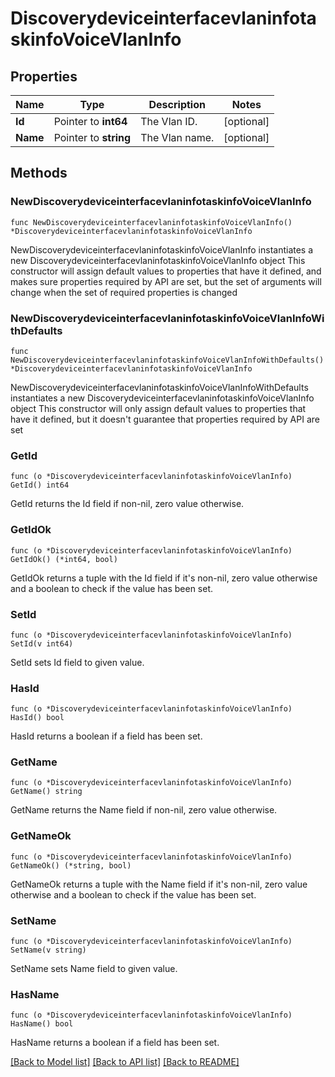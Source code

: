 # DiscoverydeviceinterfacevlaninfotaskinfoVoiceVlanInfo

## Properties

Name | Type | Description | Notes
------------ | ------------- | ------------- | -------------
**Id** | Pointer to **int64** | The Vlan ID. | [optional] 
**Name** | Pointer to **string** | The Vlan name. | [optional] 

## Methods

### NewDiscoverydeviceinterfacevlaninfotaskinfoVoiceVlanInfo

`func NewDiscoverydeviceinterfacevlaninfotaskinfoVoiceVlanInfo() *DiscoverydeviceinterfacevlaninfotaskinfoVoiceVlanInfo`

NewDiscoverydeviceinterfacevlaninfotaskinfoVoiceVlanInfo instantiates a new DiscoverydeviceinterfacevlaninfotaskinfoVoiceVlanInfo object
This constructor will assign default values to properties that have it defined,
and makes sure properties required by API are set, but the set of arguments
will change when the set of required properties is changed

### NewDiscoverydeviceinterfacevlaninfotaskinfoVoiceVlanInfoWithDefaults

`func NewDiscoverydeviceinterfacevlaninfotaskinfoVoiceVlanInfoWithDefaults() *DiscoverydeviceinterfacevlaninfotaskinfoVoiceVlanInfo`

NewDiscoverydeviceinterfacevlaninfotaskinfoVoiceVlanInfoWithDefaults instantiates a new DiscoverydeviceinterfacevlaninfotaskinfoVoiceVlanInfo object
This constructor will only assign default values to properties that have it defined,
but it doesn't guarantee that properties required by API are set

### GetId

`func (o *DiscoverydeviceinterfacevlaninfotaskinfoVoiceVlanInfo) GetId() int64`

GetId returns the Id field if non-nil, zero value otherwise.

### GetIdOk

`func (o *DiscoverydeviceinterfacevlaninfotaskinfoVoiceVlanInfo) GetIdOk() (*int64, bool)`

GetIdOk returns a tuple with the Id field if it's non-nil, zero value otherwise
and a boolean to check if the value has been set.

### SetId

`func (o *DiscoverydeviceinterfacevlaninfotaskinfoVoiceVlanInfo) SetId(v int64)`

SetId sets Id field to given value.

### HasId

`func (o *DiscoverydeviceinterfacevlaninfotaskinfoVoiceVlanInfo) HasId() bool`

HasId returns a boolean if a field has been set.

### GetName

`func (o *DiscoverydeviceinterfacevlaninfotaskinfoVoiceVlanInfo) GetName() string`

GetName returns the Name field if non-nil, zero value otherwise.

### GetNameOk

`func (o *DiscoverydeviceinterfacevlaninfotaskinfoVoiceVlanInfo) GetNameOk() (*string, bool)`

GetNameOk returns a tuple with the Name field if it's non-nil, zero value otherwise
and a boolean to check if the value has been set.

### SetName

`func (o *DiscoverydeviceinterfacevlaninfotaskinfoVoiceVlanInfo) SetName(v string)`

SetName sets Name field to given value.

### HasName

`func (o *DiscoverydeviceinterfacevlaninfotaskinfoVoiceVlanInfo) HasName() bool`

HasName returns a boolean if a field has been set.


[[Back to Model list]](../README.md#documentation-for-models) [[Back to API list]](../README.md#documentation-for-api-endpoints) [[Back to README]](../README.md)


